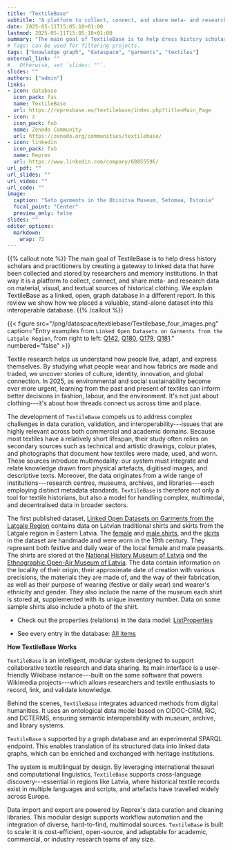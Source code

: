 ```yaml
---
title: "TextileBase"
subtitle: "A platform to collect, connect, and share meta- and research data on material, visual, and textual sources of historical clothing" 
date: 2025-05-11T15:05:10+01:00
lastmod: 2025-05-11T15:05:10+01:00
summary: "The main goal of TextileBase is to help dress history scholars and practitioners by creating a gateway to linked data that have been collected and stored by researchers and memory institutions."
# Tags: can be used for filtering projects.
tags: ["knowledge graph", "dataspace", "garments", "textiles"]
external_link: ""
#   Otherwise, set `slides: ""`.
slides: ""
authors: ["admin"]
links:
- icon: database
  icon_pack: fas
  name: TextileBase
  url: https://reprexbase.eu/textilebase/index.php?title=Main_Page
- icon: z
  icon_pack: fab
  name: Zenodo Community
  url: https://zenodo.org/communities/textilebase/
- icon: linkedin
  icon_pack: fab
  name: Reprex
  url: https://www.linkedin.com/company/68855596/
url_pdf: ""
url_slides: ""
url_video: ""
url_code: ""
image:
  caption: "Seto garments in the Obinitsa Museum, Setomaa, Estonia"
  focal_point: "Center"
  preview_only: false
slides: ""
editor_options: 
  markdown: 
    wrap: 72
---
```


{{% callout note %}} The main goal of TextileBase is to help dress history scholars and practitioners by creating a gateway to linked data that have been collected and stored by researchers and memory institutions. In that way it is a platform to collect, connect, and share meta- and research data on material, visual, and textual sources of historical clothing. We explain TextileBase as a linked, open, graph database in a different report. In this review we show how we placed a valuable, stand-alone dataset into this interoperable database. {{% /callout %}}

<td style="text-align: center;">

{{< figure src="/png/dataspace/textilebase/Textilebase_four_images.png" caption="Entry examples from `Linked Open Datasets on Garments from the Latgale Region`, from right to left: [Q142](https://reprexbase.eu/textilebase/index.php?title=Item:Q142), [Q180](https://reprexbase.eu/textilebase/index.php?title=Item:Q180), [Q179](https://reprexbase.eu/textilebase/index.php?title=Item:Q179), [Q181](https://reprexbase.eu/textilebase/index.php?title=Item:Q181)."  numbered="false" >}}

</td>

Textile research helps us understand how people live, adapt, and express themselves. By studying what people wear and how fabrics are made and traded, we uncover stories of culture, identity, innovation, and global connection. In 2025, as environmental and social sustainability become ever more urgent, learning from the past and present of textiles can inform better decisions in fashion, labour, and the environment. It's not just about clothing---it's about how threads connect us across time and place.

The development of `TextileBase` compels us to address complex challenges in data curation, validation, and interoperability---issues that are highly relevant across both commercial and academic domains. Because most textiles have a relatively short lifespan, their study often relies on secondary sources such as technical and artistic drawings, colour plates, and photographs that document how textiles were made, used, and worn. These sources introduce multimodality: our system must integrate and relate knowledge drawn from physical artefacts, digitised images, and descriptive texts. Moreover, the data originates from a wide range of institutions---research centres, museums, archives, and libraries---each employing distinct metadata standards. `TextileBase` is therefore not only a tool for textile historians, but also a model for handling complex, multimodal, and decentralised data in broader sectors.

The first published dataset, [Linked Open Datasets on Garments from the Latgale Region](https://reprexbase.eu/textilebase/index.php?title=Linked_Open_Datasets_on_Garments_from_the_Latgale_Region "Linked Open Datasets on Garments from the Latgale Region") contains data on Latvian traditional shirts and skirts from the Latgale region in Eastern Latvia. The [female](https://reprexbase.eu/textilebase/index.php?title=Item:Q232 "Item:Q232") and [male shirts](https://reprexbase.eu/textilebase/index.php?title=Item:Q233 "Item:Q233"), and the [skirts](https://reprexbase.eu/textilebase/index.php?title=Item:Q234 "Item:Q234") in the dataset are handmade and were worn in the 19th century. They represent both festive and daily wear of the local female and male peasants. The shirts are stored at the [National History Museum of Latvia](https://reprexbase.eu/textilebase/index.php?title=National_History_Museum_of_Latvia "National History Museum of Latvia") and the [Ethnographic Open-Air Museum of Latvia](https://reprexbase.eu/textilebase/index.php?title=Ethnographic_Open-Air_Museum_of_Latvia "Ethnographic Open-Air Museum of Latvia"). The data contain information on the locality of their origin, their approximate date of creation with various precisions, the materials they are made of, and the way of their fabrication, as well as their purpose of wearing (festive or daily wear) and wearer's ethnicity and gender. They also include the name of the museum each shirt is stored at, supplemented with its unique inventory number. Data on some sample shirts also include a photo of the shirt.

-   Check out the properties (relations) in the data model: [ListProperties](https://reprexbase.eu/textilebase/index.php?title=Special:ListProperties "Special:ListProperties")

-   See every entry in the database: [All items](https://reprexbase.eu/textilebase/index.php?title=Special:AllPages&from=&to=&namespace=120)

**How TextileBase Works**

`TextileBase` is an intelligent, modular system designed to support collaborative textile research and data sharing. Its main interface is a user-friendly Wikibase instance---built on the same software that powers Wikimedia projects---which allows researchers and textile enthusiasts to record, link, and validate knowledge.

Behind the scenes, `TextileBase` integrates advanced methods from digital humanities. It uses an ontological data model based on CIDOC-CRM, RiC, and DCTERMS, ensuring semantic interoperability with museum, archive, and library systems.

`TextileBase` s supported by a graph database and an experimental SPARQL endpoint. This enables translation of its structured data into linked data graphs, which can be enriched and exchanged with heritage institutions.

The system is multilingual by design. By leveraging international thesauri and computational linguistics, `TextileBase` supports cross-language discovery---essential in regions like Latvia, where historical textile records exist in multiple languages and scripts, and artefacts have travelled widely across Europe.

Data import and export are powered by Reprex's data curation and cleaning libraries. This modular design supports workflow automation and the integration of diverse, hard-to-find, multimodal sources. `TextileBase` is built to scale: it is cost-efficient, open-source, and adaptable for academic, commercial, or industry research teams of any size.
